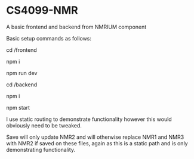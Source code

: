# CS4099-NMR

A basic frontend and backend from NMRIUM component

Basic setup commands as follows:

cd /frontend 

npm i

npm run dev

cd /backend

npm i 

npm start

I use static routing to demonstrate functionality however this would obviously need to be tweaked.

Save will only update NMR2 and will otherwise replace NMR1 and NMR3 with NMR2 if saved on these files, again as this is a static path and is only demonstrating functionality.
